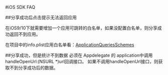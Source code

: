 #iOS SDK FAQ




##分享成功后点击提示无法返回应用


在iOS9/10下就需要增加一个应用可跳转的白名单，如果没配置白名单，则分享成功返回不到应用。

在项目中的info.plist应用白名单看：<a href="https://docs.jiguang.cn/jshare/client/iOS/ios_sdk/#xcode">ApplicationQueriesSchemes</a>


##分享成功，但是统计不到数据
必须在 Appdelegate 的 application中调用handleOpenUrl:(NSURL *)url回调接口。 如果不调用handleOpenUrl接口，则获取不到分享成功后的数据。


